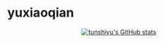 # yuxiaoqian

<div align="center">

[![tunshiyu's GitHub stats](https://github-readme-stats.vercel.app/api?username=tunshiyu&show_icons=true&title_color=000&icon_color=586069&text_color=586069&bg_color=fff&line_height=30&hide_title=true&title_color=0366d6)](https://github.com/anuraghazra/github-readme-stats)

</div>
